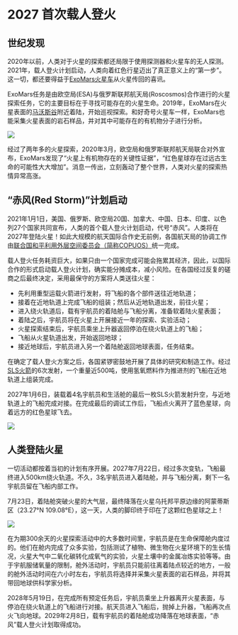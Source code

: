 # 2027 首次载人登火

## 世纪发现

2020年以前，人类对于火星的探索都还局限于使用探测器和火星车的无人探测。2021年，载人登火计划启动，人类向着红色行星迈出了真正意义上的“第一步”。这一切，都还要得益于[ExoMars火星车](http://en.wikipedia.org/wiki/ExoMars)从火星传回的喜讯。

ExoMars任务是由欧空局(ESA)与俄罗斯联邦航天局(Roscosmos)合作进行的火星探索任务，它的主要目标在于寻找可能存在的火星生命。2019年，ExoMars在火星表面的[马沃斯谷](http://en.wikipedia.org/wiki/Mawrth_Vallis)附近着陆，开始巡视探索。和好奇号火星车一样，ExoMars也能采集火星表面的岩石样品，并对其中可能存在的有机物分子进行分析。

![](http://exploration.esa.int/science-e-media/img/dc/Exomars2010.jpg)

经过了两年多的火星探索，2020年3月，欧空局和俄罗斯联邦航天局联合对外宣布，ExoMars发现了“火星上有机物存在的关键性证据”，“红色星球存在过远古生命的可能性大大增加”。消息一传出，立刻轰动了整个世界，人类对火星的探索热情异常高涨。

## “赤风(Red Storm)”计划启动

2021年1月1日，美国、俄罗斯、欧空局20国、加拿大、中国、日本、印度、以色列27个国家共同宣布，人类的首个载人登火计划启动，代号“赤风”。人类将在2027年登陆火星！如此大规模的航天国际合作史无前例，各国航天局的协调工作由[联合国和平利用外层空间委员会（简称COPUOS）](http://en.wikipedia.org/wiki/United_Nations_Committee_on_the_Peaceful_Uses_of_Outer_Space)统一完成。

载人登火任务耗资巨大，如果只由一个国家完成可能会拖累其经济，因此，以国际合作的形式启动载人登火计划，确实能分摊成本，减小风险。在各国经过反复的磋商之后最终决定，采用最保守的方案将人类送往火星：
* 先利用重型运载火箭进行发射，将飞船的各个部件送往近地轨道；
* 接着在近地轨道上完成飞船的组装；然后从近地轨道出发，前往火星；
* 进入绕火轨道后，载有宇航员的着陆舱与飞船分离，准备软着陆火星表面；
* 着陆之后，宇航员将在火星上开展接近一年的探索、实验活动；
* 火星探索结束后，宇航员乘坐上升器返回停泊在绕火轨道上的飞船；
* 飞船从火星轨道出发，开始返回地球；
* 接近地球后，宇航员进入另一个着陆舱返回地球表面，任务结束。

在确定了载人登火方案之后，各国紧锣密鼓地开展了具体的研究和制造工作。经过[SLS火箭](http://en.wikipedia.org/wiki/Space_Launch_System)的6次发射，一个重量近500吨，使用氢氧燃料作为推进剂的飞船在近地轨道上组装完成。

2027年1月6日，装载着4名宇航员和生活舱的最后一枚SLS火箭发射升空，与近地轨道上的飞船完成对接。在完成最后的调试工作后，飞船点火离开了蓝色星球，向着远方的红色星球飞去。

![](http://upload.wikimedia.org/wikipedia/commons/thumb/8/84/14-2290-SpaceLaunchSystem-AfterLaunch-20140827.jpg/1280px-14-2290-SpaceLaunchSystem-AfterLaunch-20140827.jpg)

## 人类登陆火星

一切活动都按着当初的计划有序开展。2027年7月22日，经过多次变轨，飞船最终进入500km绕火轨道。不久，3名宇航员进入着陆舱，并与飞船分离，剩下一名宇航员留在飞船内部工作。

7月23日，着陆舱突破火星的大气层，最终降落在火星乌托邦平原边缘的阿蒙蒂斯区（23.27°N 109.08°E），这一天，人类的脚印终于印在了这颗红色星球之上！

![](https://raw.githubusercontent.com/InterImm/InterImmBook/master/resources/landing_spot.png)

在为期300余天的火星探索活动中的大多数时间里，宇航员是在生命保障舱内度过的。他们在舱内完成了众多实验，包括测试了植物、微生物在火星环境下的生长情况，火星大气中二氧化碳转化成氧气的实验，火星土壤中的金属冶炼实验等等。由于宇航服储氧量的限制，舱外活动时，宇航员只能前往离着陆点较近的地方，一般的舱外活动时间在六小时左右，宇航员将选择并采集火星表面的岩石样品，并将其带回地球供科学家分析。

2028年5月19日，在完成所有预定任务后，宇航员乘坐上升器离开火星表面，与停泊在绕火轨道上的飞船进行对接。航天员进入飞船后，抛掉上升器，飞船再次点火飞向地球。2029年2月8日，载有宇航员的着陆舱成功降落在地球表面，“赤风”载人登火计划取得成功。
